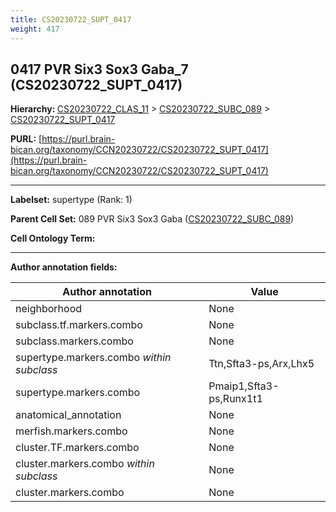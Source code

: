 ```yaml
---
title: CS20230722_SUPT_0417
weight: 417
---
```

## 0417 PVR Six3 Sox3 Gaba_7 (CS20230722_SUPT_0417)
<b>Hierarchy: </b>
[CS20230722_CLAS_11](../CS20230722_CLAS_11) >
[CS20230722_SUBC_089](../CS20230722_SUBC_089) >
[CS20230722_SUPT_0417](../CS20230722_SUPT_0417)

**PURL:** [https://purl.brain-bican.org/taxonomy/CCN20230722/CS20230722_SUPT_0417](https://purl.brain-bican.org/taxonomy/CCN20230722/CS20230722_SUPT_0417)

---


**Labelset:** supertype (Rank: 1)

**Parent Cell Set:** 089 PVR Six3 Sox3 Gaba ([CS20230722_SUBC_089](../CS20230722_SUBC_089))



**Cell Ontology Term:** 

[MARKER GENES.]: #


---

[TRANSFERRED ANNOTATIONS.]: #


[AUTHOR ANNOTATION FIELDS.]: #


**Author annotation fields:**

| Author annotation | Value |
|-------------------|-------|
|neighborhood|None|
|subclass.tf.markers.combo|None|
|subclass.markers.combo|None|
|supertype.markers.combo _within subclass_|Ttn,Sfta3-ps,Arx,Lhx5|
|supertype.markers.combo|Pmaip1,Sfta3-ps,Runx1t1|
|anatomical_annotation|None|
|merfish.markers.combo|None|
|cluster.TF.markers.combo|None|
|cluster.markers.combo _within subclass_|None|
|cluster.markers.combo|None|
